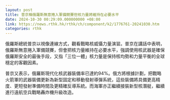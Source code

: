 ```yaml
---
layout: post
title: 普京稱俄羅斯無意捲入軍備競賽但核力量將維持在必要水平
date: 2024-10-30 00:29:09.000000000 +08:00
link: https://news.rthk.hk/rthk/ch/component/k2/1776761-20241030.htm
categories: rthk
---
```


俄羅斯總統普京以視像連線方式，觀看戰略核威懾力量演習。普京在講話中表明，俄羅斯無意捲入軍備競賽，但會把核力量維持在必要水平，強調使用核武器是確保俄羅斯安全的最後手段，又指「三位一體」核力量是保持核均勢和力量平衡的全球穩定的客觀因素。

普京又表示，俄羅斯現代化核武器裝備率已達約94%。俄方將根據計劃，把戰略火箭軍的武器裝備更新為新型固定和移動發射導彈系統，這些裝備將具備更高精度、更短發射準備時間及更精確反導系統。而海軍亦正繼續接裝新型核潛艇，繼續進行遠航空兵戰略轟炸機升級改造。
